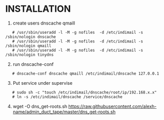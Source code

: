 # INSTALLATION

1. create users dnscache qmaill

```
   # /usr/sbin/useradd -l -M -g nofiles  -d /etc/indimail -s /sbin/nologin dnscache
   # /usr/sbin/useradd -l -M -g nofiles  -d /etc/indimail -s /sbin/nologin qmaill
   # /usr/sbin/useradd -l -M -g nofiles  -d /etc/indimail -s /sbin/nologin tinydns
```

2. run dnscache-conf

```
   # dnscache-conf dnscache qmaill /etc/indimail/dnscache 127.0.0.1
```

3. Put service under supervise

```
   # sudo sh -c "touch /etc/indimail/dnscache/root/ip/192.168.x.x"
   # ln -s /etc/indimail/dnscache /service/dnscache
```

4. wget -O dns_get-roots.sh https://raw.githubusercontent.com/alexh-name/admin_duct_tape/master/dns_get-roots.sh

